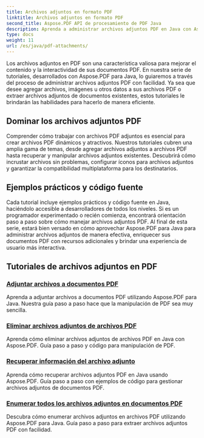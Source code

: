 ```yaml
---
title: Archivos adjuntos en formato PDF
linktitle: Archivos adjuntos en formato PDF
second_title: Aspose.PDF API de procesamiento de PDF Java
description: Aprenda a administrar archivos adjuntos PDF en Java con Aspose.PDF. Adjunte archivos, imágenes y más a sus archivos PDF sin esfuerzo.
type: docs
weight: 11
url: /es/java/pdf-attachments/
---
```


Los archivos adjuntos en PDF son una característica valiosa para mejorar el contenido y la interactividad de sus documentos PDF. En nuestra serie de tutoriales, desarrollados con Aspose.PDF para Java, lo guiaremos a través del proceso de administrar archivos adjuntos PDF con facilidad. Ya sea que desee agregar archivos, imágenes u otros datos a sus archivos PDF o extraer archivos adjuntos de documentos existentes, estos tutoriales le brindarán las habilidades para hacerlo de manera eficiente.

## Dominar los archivos adjuntos PDF

Comprender cómo trabajar con archivos PDF adjuntos es esencial para crear archivos PDF dinámicos y atractivos. Nuestros tutoriales cubren una amplia gama de temas, desde agregar archivos adjuntos a archivos PDF hasta recuperar y manipular archivos adjuntos existentes. Descubrirá cómo incrustar archivos sin problemas, configurar íconos para archivos adjuntos y garantizar la compatibilidad multiplataforma para los destinatarios.

## Ejemplos prácticos y código fuente

Cada tutorial incluye ejemplos prácticos y código fuente en Java, haciéndolo accesible a desarrolladores de todos los niveles. Si es un programador experimentado o recién comienza, encontrará orientación paso a paso sobre cómo manejar archivos adjuntos PDF. Al final de esta serie, estará bien versado en cómo aprovechar Aspose.PDF para Java para administrar archivos adjuntos de manera efectiva, enriquecer sus documentos PDF con recursos adicionales y brindar una experiencia de usuario más interactiva.

## Tutoriales de archivos adjuntos en PDF
### [Adjuntar archivos a documentos PDF](./attach-files-pdf-documents/)
Aprenda a adjuntar archivos a documentos PDF utilizando Aspose.PDF para Java. Nuestra guía paso a paso hace que la manipulación de PDF sea muy sencilla.
### [Eliminar archivos adjuntos de archivos PDF](./remove-attachments-from-pdfs/)
Aprenda cómo eliminar archivos adjuntos de archivos PDF en Java con Aspose.PDF. Guía paso a paso y código para manipulación de PDF.
### [Recuperar información del archivo adjunto](./retrieve-attachment-information/)
Aprenda cómo recuperar archivos adjuntos PDF en Java usando Aspose.PDF. Guía paso a paso con ejemplos de código para gestionar archivos adjuntos de documentos PDF.
### [Enumerar todos los archivos adjuntos en documentos PDF](./list-all-attachments-pdf-documents/)
Descubra cómo enumerar archivos adjuntos en archivos PDF utilizando Aspose.PDF para Java. Guía paso a paso para extraer archivos adjuntos PDF con facilidad.